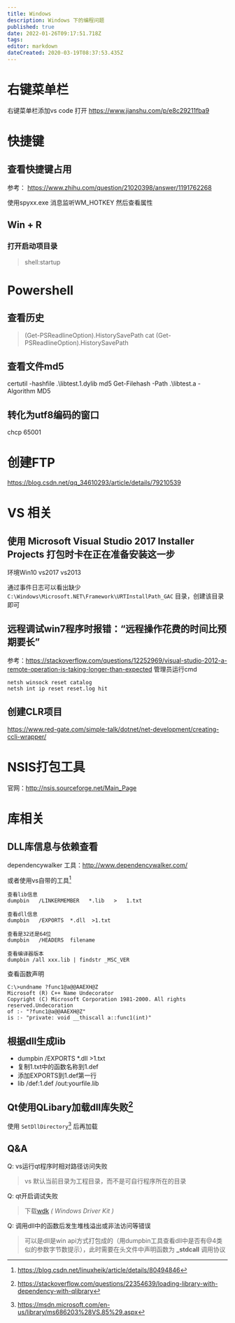 ```yaml
---
title: Windows
description: Windows 下的编程问题
published: true
date: 2022-01-26T09:17:51.718Z
tags: 
editor: markdown
dateCreated: 2020-03-19T08:37:53.435Z
---
```


# 右键菜单栏
右键菜单栏添加vs code 打开 https://www.jianshu.com/p/e8c29211fba9

# 快捷键
## 查看快捷键占用
参考：
https://www.zhihu.com/question/21020398/answer/1191762268

使用spyxx.exe
消息监听WM_HOTKEY
然后查看属性

## Win + R
### 打开启动项目录
> shell:startup

# Powershell
## 查看历史
>(Get-PSReadlineOption).HistorySavePath
cat (Get-PSReadlineOption).HistorySavePath

## 查看文件md5
certutil -hashfile .\libtest.1.dylib md5
Get-Filehash -Path .\libtest.a -Algorithm MD5

## 转化为utf8编码的窗口
chcp 65001

# 创建FTP
https://blog.csdn.net/qq_34610293/article/details/79210539

# VS 相关
## 使用 **Microsoft Visual Studio 2017 Installer Projects** 打包时卡在正在准备安装这一步

环境Win10 vs2017 vs2013

通过事件日志可以看出缺少 ```C:\Windows\Microsoft.NET\Framework\URTInstallPath_GAC``` 目录，创建该目录即可

## 远程调试win7程序时报错：“远程操作花费的时间比预期要长”
参考：https://stackoverflow.com/questions/12252969/visual-studio-2012-a-remote-operation-is-taking-longer-than-expected
管理员运行cmd
```
netsh winsock reset catalog
netsh int ip reset reset.log hit
```


## 创建CLR项目
https://www.red-gate.com/simple-talk/dotnet/net-development/creating-ccli-wrapper/

# NSIS打包工具
官网：http://nsis.sourceforge.net/Main_Page

# 库相关
## DLL库信息与依赖查看

dependencywalker 工具：http://www.dependencywalker.com/

或者使用vs自带的工具[^vs_dll_tool]
```
查看lib信息
dumpbin   /LINKERMEMBER   *.lib   >   1.txt

查看dll信息
dumpbin   /EXPORTS  *.dll  >1.txt

查看是32还是64位
dumpbin   /HEADERS  filename

查看编译器版本
dumpbin /all xxx.lib | findstr _MSC_VER
```

查看函数声明
```
C:\>undname ?func1@a@@AAEXH@Z
Microsoft (R) C++ Name Undecorator
Copyright (C) Microsoft Corporation 1981-2000. All rights reserved.Undecoration
of :- "?func1@a@@AAEXH@Z"
is :- "private: void __thiscall a::func1(int)"
```

## 根据dll生成lib

- dumpbin   /EXPORTS  *.dll  >1.txt
- 复制1.txt中的函数名称到1.def
- 添加EXPORTS到1.def第一行
- lib /def:1.def /out:yourfile.lib


## Qt使用QLibary加载dll库失败[^dll_error]

使用 `SetDllDirectory`[^dll_lib] 后再加载

## Q&A

Q: vs运行qt程序时相对路径访问失败
>vs 默认当前目录为工程目录，而不是可自行程序所在的目录

Q: qt开启调试失败
>下载[wdk](https://docs.microsoft.com/en-us/windows-hardware/drivers/download-the-wdk) *( Windows Driver Kit )* 

Q: 调用dll中的函数后发生堆栈溢出或非法访问等错误
>可以是dll是win api方式打包成的（用dumpbin工具查看dll中是否有@4类似的参数字节数提示），此时需要在头文件中声明函数为 **_stdcall** 调用协议

[^dll_error]:https://stackoverflow.com/questions/22354639/loading-library-with-dependency-with-qlibrary
[^dll_lib]:https://msdn.microsoft.com/en-us/library/ms686203%28VS.85%29.aspx
[^vs_dll_tool]:https://blog.csdn.net/linuxheik/article/details/80494846
